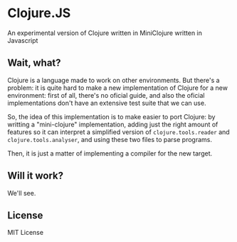 # Clojure.JS

An experimental version of Clojure written in MiniClojure written in Javascript

## Wait, what?

Clojure is a language made to work on other environments. But there's a problem: it is quite hard to make a new implementation of Clojure for a new environment: first of all, there's no oficial guide, and also the oficial implementations don't have an extensive test suite that we can use.

So, the idea of this implementation is to make easier to port Clojure: by writting a "mini-clojure" implementation, adding just the right amount of features so it can interpret a simplified version of `clojure.tools.reader` and `clojure.tools.analyser`, and using these two files to parse programs.

Then, it is just a matter of implementing a compiler for the new target.

## Will it work?

We'll see.

## License

MIT License
